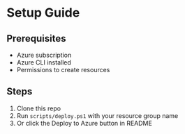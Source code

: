 # Setup Guide

## Prerequisites
- Azure subscription
- Azure CLI installed
- Permissions to create resources

## Steps
1. Clone this repo
2. Run `scripts/deploy.ps1` with your resource group name
3. Or click the Deploy to Azure button in README
